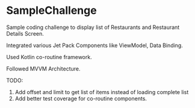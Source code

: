 # SampleChallenge

Sample coding challenge to display list of Restaurants and Restaurant Details Screen.

Integrated various Jet Pack Components like ViewModel, Data Binding.

Used Kotlin co-routine framework.

Followed MVVM Architecture.

TODO:
1) Add offset and limit to get list of items instead of loading complete list
2) Add better test coverage for co-routine components.
